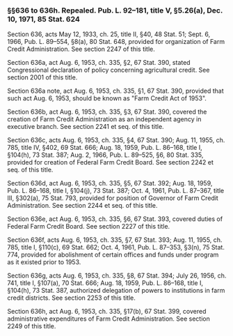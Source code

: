### §§636 to 636h. Repealed. Pub. L. 92–181, title V, §5.26(a), Dec. 10, 1971, 85 Stat. 624 ###

Section 636, acts May 12, 1933, ch. 25, title II, §40, 48 Stat. 51; Sept. 6, 1966, Pub. L. 89–554, §8(a), 80 Stat. 648, provided for organization of Farm Credit Administration. See section 2247 of this title.

Section 636a, act Aug. 6, 1953, ch. 335, §2, 67 Stat. 390, stated Congressional declaration of policy concerning agricultural credit. See section 2001 of this title.

Section 636a note, act Aug. 6, 1953, ch. 335, §1, 67 Stat. 390, provided that such act Aug. 6, 1953, should be known as "Farm Credit Act of 1953".

Section 636b, act Aug. 6, 1953, ch. 335, §3, 67 Stat. 390, covered the creation of Farm Credit Administration as an independent agency in executive branch. See section 2241 et seq. of this title.

Section 636c, acts Aug. 6, 1953, ch. 335, §4, 67 Stat. 390; Aug. 11, 1955, ch. 785, title IV, §402, 69 Stat. 666; Aug. 18, 1959, Pub. L. 86–168, title I, §104(h), 73 Stat. 387; Aug. 2, 1966, Pub. L. 89–525, §6, 80 Stat. 335, provided for creation of Federal Farm Credit Board. See section 2242 et seq. of this title.

Section 636d, act Aug. 6, 1953, ch. 335, §5, 67 Stat. 392; Aug. 18, 1959, Pub. L. 86–168, title I, §104(j), 73 Stat. 387; Oct. 4, 1961, Pub. L. 87–367, title III, §302(a), 75 Stat. 793, provided for position of Governor of Farm Credit Administration. See section 2244 et seq. of this title.

Section 636e, act Aug. 6, 1953, ch. 335, §6, 67 Stat. 393, covered duties of Federal Farm Credit Board. See section 2227 of this title.

Section 636f, acts Aug. 6, 1953, ch. 335, §7, 67 Stat. 393; Aug. 11, 1955, ch. 785, title I, §110(c), 69 Stat. 662; Oct. 4, 1961, Pub. L. 87–353, §3(n), 75 Stat. 774, provided for abolishment of certain offices and funds under program as it existed prior to 1953.

Section 636g, acts Aug. 6, 1953, ch. 335, §8, 67 Stat. 394; July 26, 1956, ch. 741, title I, §107(a), 70 Stat. 666; Aug. 18, 1959, Pub. L. 86–168, title I, §104(h), 73 Stat. 387, authorized delegation of powers to institutions in farm credit districts. See section 2253 of this title.

Section 636h, act Aug. 6, 1953, ch. 335, §17(b), 67 Stat. 399, covered administrative expenditures of Farm Credit Administration. See section 2249 of this title.